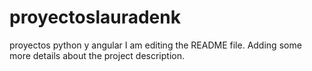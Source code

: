 # proyectoslauradenk
proyectos python y angular 
I am editing the README file. Adding some more details about the project description.
